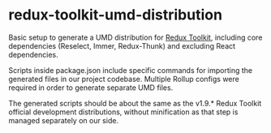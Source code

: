 # redux-toolkit-umd-distribution

Basic setup to generate a UMD distribution for [Redux Toolkit](https://github.com/reduxjs/redux-toolkit), including core dependencies (Reselect, Immer, Redux-Thunk) and excluding React dependencies.

Scripts inside package.json include specific commands for importing the generated files in our project codebase.
Multiple Rollup configs were required in order to generate separate UMD files.

The generated scripts should be about the same as the v1.9.* Redux Toolkit official development distributions, without minification as that step is managed separately on our side.

